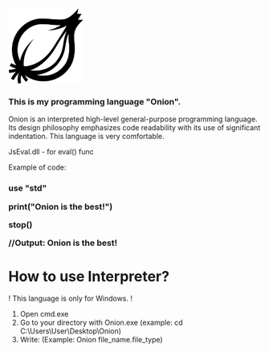 <img src="Onion.png" width="150" alt="Onion">

<h3>This is my programming language "Onion".</h3>

Onion is an interpreted high-level general-purpose programming language. Its design philosophy emphasizes code readability with its use of significant indentation. This language is very comfortable.

JsEval.dll - for eval() func

Example of code:

<h3>
  
  use "std"
  
  print("Onion is the best!")
  
  stop()
  
  //Output: Onion is the best!
</h3>
  
  <h1> How to use Interpreter? </h1>
  
! This language is only for Windows. !

1. Open cmd.exe
2. Go to your directory with Onion.exe (example: cd C:\Users\User\Desktop\Onion)
3. Write: (Example: Onion file_name.file_type)
